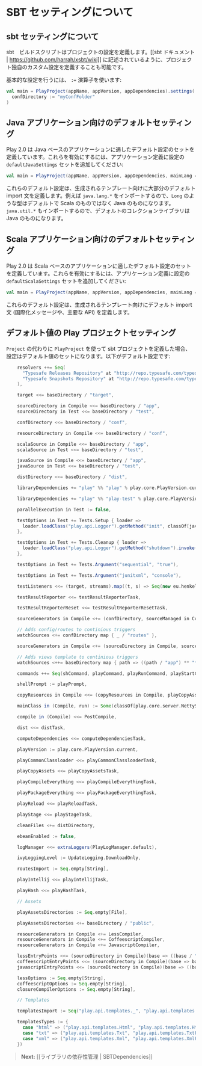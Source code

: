 <!-- translated -->
<!--
# About SBT Settings
-->
# SBT セッティングについて

<!--
## About sbt settings
-->
## sbt セッティングについて

<!--
The sbt build script defines settings for your project. You can also define your own custom settings for your project, as described in the [[sbt documentation | https://github.com/harrah/xsbt/wiki]].
-->
sbt　ビルドスクリプトはプロジェクトの設定を定義します。[[sbt ドキュメント | https://github.com/harrah/xsbt/wiki]] に記述されているように、プロジェクト独自のカスタム設定を定義することも可能です。

<!--
To set a basic setting, use the `:=` operator:
-->
基本的な設定を行うには、 `:=` 演算子を使います:

```scala
val main = PlayProject(appName, appVersion, appDependencies).settings(
  confDirectory := "myConfFolder"     
)
```

<!--
## Default settings for Java applications
-->
## Java アプリケーション向けのデフォルトセッティング

<!--
Play 2.0 defines a default set of settings suitable for Java-based applications. To enable them add the `defaultJavaSettings` set of settings to your application definition:
-->
Play 2.0 は Java ベースのアプリケーションに適したデフォルト設定のセットを定義しています。これらを有効にするには、アプリケーション定義に設定の `defaultJavaSettings` セットを追加してください:

```scala
val main = PlayProject(appName, appVersion, appDependencies, mainLang = JAVA)
```

<!--
These default settings mostly define the default imports for generated templates. For example, it imports `java.lang.*`, so types like `Long` are the Java ones by default instead of the Scala ones. It also imports `java.util.*` so the default collection library will be the Java one.
-->
これらのデフォルト設定は、生成されるテンプレート向けに大部分のデフォルト import 文を定義します。例えば `java.lang.*` をインポートするので、`Long` のような型はデフォルトで Scala のものではなく Java のものになります。`java.util.*` もインポートするので、デフォルトのコレクションライブラリは Java のものになります。


<!--
## Default settings for Scala applications
-->
## Scala アプリケーション向けのデフォルトセッティング

<!--
Play 2.0 defines a default set of settings suitable for Scala-based applications. To enable them add the `defaultScalaSettings` set of settings to your application definition:
-->
Play 2.0 は Scala ベースのアプリケーションに適したデフォルト設定のセットを定義しています。これらを有効にするには、アプリケーション定義に設定の `defaultScalaSettings` セットを追加してください:

```scala
val main = PlayProject(appName, appVersion, appDependencies, mainLang = SCALA)
```

<!--
These default settings define the default imports for generated templates (such as internationalized messages, and core APIs).
-->
これらのデフォルト設定は、生成されるテンプレート向けにデフォルト import 文 (国際化メッセージや、主要な API) を定義します。

<!--
## Play project settings with their default value
-->
## デフォルト値の Play プロジェクトセッティング   

<!--
When you define your sbt project using `PlayProject` instead of `Project`, you will get a default set of settings. Here is the default configuration:
-->
`Project` の代わりに `PlayProject` を使って sbt プロジェクトを定義した場合、設定はデフォルト値のセットになります。以下がデフォルト設定です:

```scala
    resolvers ++= Seq(
      "Typesafe Releases Repository" at "http://repo.typesafe.com/typesafe/releases/",
      "Typesafe Snapshots Repository" at "http://repo.typesafe.com/typesafe/snapshots/"
    ),

    target <<= baseDirectory / "target",

    sourceDirectory in Compile <<= baseDirectory / "app",
    sourceDirectory in Test <<= baseDirectory / "test",

    confDirectory <<= baseDirectory / "conf",

    resourceDirectory in Compile <<= baseDirectory / "conf",

    scalaSource in Compile <<= baseDirectory / "app",
    scalaSource in Test <<= baseDirectory / "test",

    javaSource in Compile <<= baseDirectory / "app",
    javaSource in Test <<= baseDirectory / "test",

    distDirectory <<= baseDirectory / "dist",

    libraryDependencies += "play" %% "play" % play.core.PlayVersion.current,

    libraryDependencies += "play" %% "play-test" % play.core.PlayVersion.current % "test",

    parallelExecution in Test := false,

    testOptions in Test += Tests.Setup { loader =>
      loader.loadClass("play.api.Logger").getMethod("init", classOf[java.io.File]).invoke(null, new java.io.File("."))
    },

    testOptions in Test += Tests.Cleanup { loader =>
      loader.loadClass("play.api.Logger").getMethod("shutdown").invoke(null)
    },

    testOptions in Test += Tests.Argument("sequential", "true"),

    testOptions in Test += Tests.Argument("junitxml", "console"),

    testListeners <<= (target, streams).map((t, s) => Seq(new eu.henkelmann.sbt.JUnitXmlTestsListener(t.getAbsolutePath, s.log))),

    testResultReporter <<= testResultReporterTask,

    testResultReporterReset <<= testResultReporterResetTask,

    sourceGenerators in Compile <+= (confDirectory, sourceManaged in Compile, routesImport) map RouteFiles,

    // Adds config/routes to continious triggers
    watchSources <+= confDirectory map { _ / "routes" },

    sourceGenerators in Compile <+= (sourceDirectory in Compile, sourceManaged in Compile, templatesTypes, templatesImport) map ScalaTemplates,

    // Adds views template to continious triggers
    watchSources <++= baseDirectory map { path => ((path / "app") ** "*.scala.*").get },

    commands ++= Seq(shCommand, playCommand, playRunCommand, playStartCommand, h2Command, classpathCommand, licenseCommand, computeDependenciesCommand),

    shellPrompt := playPrompt,

    copyResources in Compile <<= (copyResources in Compile, playCopyAssets) map { (r, pr) => r ++ pr },

    mainClass in (Compile, run) := Some(classOf[play.core.server.NettyServer].getName),

    compile in (Compile) <<= PostCompile,

    dist <<= distTask,

    computeDependencies <<= computeDependenciesTask,

    playVersion := play.core.PlayVersion.current,

    playCommonClassloader <<= playCommonClassloaderTask,

    playCopyAssets <<= playCopyAssetsTask,

    playCompileEverything <<= playCompileEverythingTask,

    playPackageEverything <<= playPackageEverythingTask,

    playReload <<= playReloadTask,

    playStage <<= playStageTask,

    cleanFiles <+= distDirectory,

    ebeanEnabled := false,

    logManager <<= extraLoggers(PlayLogManager.default),

    ivyLoggingLevel := UpdateLogging.DownloadOnly,

    routesImport := Seq.empty[String],

    playIntellij <<= playIntellijTask,

    playHash <<= playHashTask,

    // Assets

    playAssetsDirectories := Seq.empty[File],

    playAssetsDirectories <+= baseDirectory / "public",

    resourceGenerators in Compile <+= LessCompiler,
    resourceGenerators in Compile <+= CoffeescriptCompiler,
    resourceGenerators in Compile <+= JavascriptCompiler,

    lessEntryPoints <<= (sourceDirectory in Compile)(base => ((base / "assets" ** "*.less") --- base / "assets" ** "_*")),
    coffeescriptEntryPoints <<= (sourceDirectory in Compile)(base => base / "assets" ** "*.coffee"),
    javascriptEntryPoints <<= (sourceDirectory in Compile)(base => ((base / "assets" ** "*.js") --- (base / "assets" ** "_*"))),

    lessOptions := Seq.empty[String],
    coffeescriptOptions := Seq.empty[String],
    closureCompilerOptions := Seq.empty[String],

    // Templates

    templatesImport := Seq("play.api.templates._", "play.api.templates.PlayMagic._"),

    templatesTypes := {
      case "html" => ("play.api.templates.Html", "play.api.templates.HtmlFormat")
      case "txt" => ("play.api.templates.Txt", "play.api.templates.TxtFormat")
      case "xml" => ("play.api.templates.Xml", "play.api.templates.XmlFormat")
    })

```

<!--
> **Next:** [[Managing library dependencies | SBTDependencies]]
-->
> **Next:** [[ライブラリの依存性管理 | SBTDependencies]]